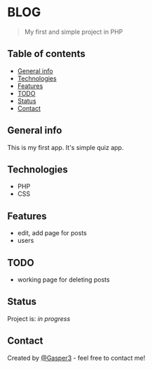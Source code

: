 # BLOG
> My first and simple project in PHP

## Table of contents
* [General info](#general-info)
* [Technologies](#technologies)
* [Features](#features)
* [TODO](#todo)
* [Status](#status)
* [Contact](#contact)

## General info
This is my first app. It's simple quiz app.

## Technologies
* PHP
* CSS

## Features
* edit, add page for posts
* users

## TODO
* working page for deleting posts

## Status
Project is: _in progress_

## Contact
Created by [@Gasper3](https://github.com/Gasper3) - feel free to contact me!
